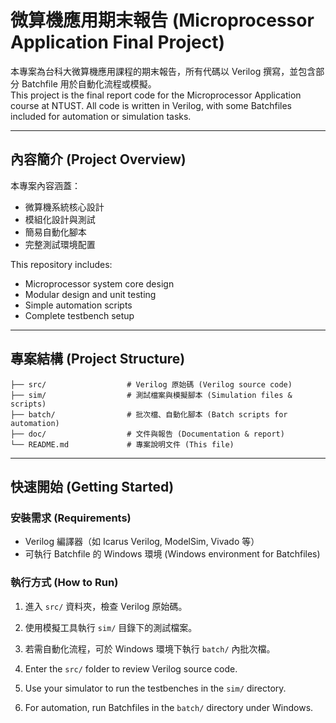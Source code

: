 # 微算機應用期末報告 (Microprocessor Application Final Project)

本專案為台科大微算機應用課程的期末報告，所有代碼以 Verilog 撰寫，並包含部分 Batchfile 用於自動化流程或模擬。  
This project is the final report code for the Microprocessor Application course at NTUST. All code is written in Verilog, with some Batchfiles included for automation or simulation tasks.

---

## 內容簡介 (Project Overview)

本專案內容涵蓋：
- 微算機系統核心設計
- 模組化設計與測試
- 簡易自動化腳本
- 完整測試環境配置

This repository includes:
- Microprocessor system core design
- Modular design and unit testing
- Simple automation scripts
- Complete testbench setup

---

## 專案結構 (Project Structure)

```
├── src/                  # Verilog 原始碼 (Verilog source code)
├── sim/                  # 測試檔案與模擬腳本 (Simulation files & scripts)
├── batch/                # 批次檔、自動化腳本 (Batch scripts for automation)
├── doc/                  # 文件與報告 (Documentation & report)
└── README.md             # 專案說明文件 (This file)
```

---

## 快速開始 (Getting Started)

### 安裝需求 (Requirements)

- Verilog 編譯器（如 Icarus Verilog, ModelSim, Vivado 等）
- 可執行 Batchfile 的 Windows 環境 (Windows environment for Batchfiles)

### 執行方式 (How to Run)

1. 進入 `src/` 資料夾，檢查 Verilog 原始碼。
2. 使用模擬工具執行 `sim/` 目錄下的測試檔案。
3. 若需自動化流程，可於 Windows 環境下執行 `batch/` 內批次檔。

1. Enter the `src/` folder to review Verilog source code.
2. Use your simulator to run the testbenches in the `sim/` directory.
3. For automation, run Batchfiles in the `batch/` directory under Windows.
